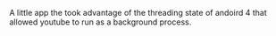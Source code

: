 A little app the took advantage of the threading state of andoird 4 that allowed youtube to run as a background process.
